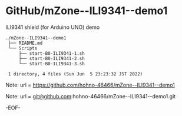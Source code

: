 # GitHub/mZone--ILI9341--demo1

ILI9341 shield (for Arduino UNO) demo

    ./mZone--ILI9341--demo1
     ├── README.md
     └── Scripts
         ├── start-B0-ILI9341-1.sh
         ├── start-B0-ILI9341-2.sh
         └── start-B0-ILI9341-3.sh
     
     1 directory, 4 files (Sun Jun  5 23:23:32 JST 2022)

Note: url = https://github.com/hohno-46466/mZone--ILI9341--demo1

Note: url = git@github.com:hohno-46466/mZone--ILI9341--demo1.git

-EOF-
